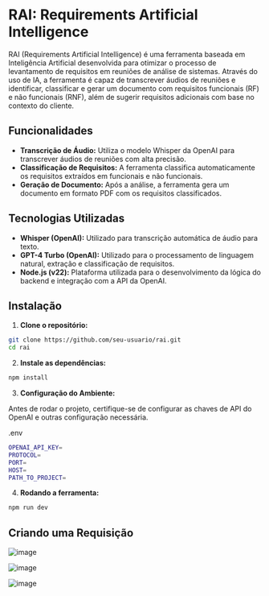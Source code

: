 # RAI: Requirements Artificial Intelligence

RAI (Requirements Artificial Intelligence) é uma ferramenta baseada em Inteligência Artificial desenvolvida para otimizar o processo de levantamento de requisitos em reuniões de análise de sistemas. Através do uso de IA, a ferramenta é capaz de transcrever áudios de reuniões e identificar, classificar e gerar um documento com requisitos funcionais (RF) e não funcionais (RNF), além de sugerir requisitos adicionais com base no contexto do cliente.

## Funcionalidades

- **Transcrição de Áudio:** Utiliza o modelo Whisper da OpenAI para transcrever áudios de reuniões com alta precisão.
- **Classificação de Requisitos:** A ferramenta classifica automaticamente os requisitos extraídos em funcionais e não funcionais.
- **Geração de Documento:** Após a análise, a ferramenta gera um documento em formato PDF com os requisitos classificados.

## Tecnologias Utilizadas

- **Whisper (OpenAI):** Utilizado para transcrição automática de áudio para texto.
- **GPT-4 Turbo (OpenAI):** Utilizado para o processamento de linguagem natural, extração e classificação de requisitos.
- **Node.js (v22):** Plataforma utilizada para o desenvolvimento da lógica do backend e integração com a API da OpenAI.

## Instalação

1. **Clone o repositório:**

```bash
git clone https://github.com/seu-usuario/rai.git
cd rai
```

2. **Instale as dependências:**

```bash
npm install
```
3. **Configuração do Ambiente:**

Antes de rodar o projeto, certifique-se de configurar as chaves de API do OpenAI e outras configuração necessária. 

.env
```bash
OPENAI_API_KEY=
PROTOCOL=
PORT=
HOST=
PATH_TO_PROJECT=
```
4. **Rodando a ferramenta:**

```bash
npm run dev
```
## Criando uma Requisição

![image](https://github.com/user-attachments/assets/d7137bfe-e0ae-4a2b-868f-55395d50efbc)

![image](https://github.com/user-attachments/assets/bb9e793f-1633-4510-871a-5526ff4138f7)

![image](https://github.com/user-attachments/assets/d9655976-5903-4404-a720-33134b43d2e4)




